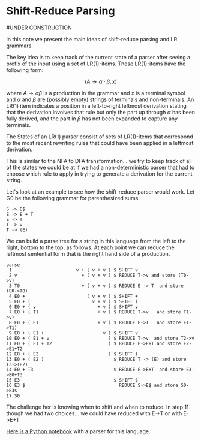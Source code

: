 # Shift-Reduce Parsing

#UNDER CONSTRUCTION

In this note we present the main ideas of shift-reduce parsing and LR grammars.

The key idea is to keep track of the current state of a parser after seeing a prefix of the input
using a set of LR(1)-items.  These LR(1)-items have the following form:

$$(A \rightarrow \alpha \cdot \beta , x)$$

where $A \rightarrow \alpha\beta$ is a production in the grammar and $x$ is a terminal symbol
and $\alpha$ and $\beta$ are (possibly empty) strings of terminals and non-terminals. An LR(1) item
indicates a position in a left-to-right leftmost derivation stating that the derivation involves
that rule but only the part up through $\alpha$ has been fully derived, and the part in $\beta$
has not been expanded to capture any terminals.

The States of an LR(1) parser consist of sets of LR(1)-items that correspond to the most recent
rewriting rules that could have been applied in a leftmost derivation.

This is similar to the NFA to DFA transformation... we try to keep track of all of the states
we could be at if we had a non-deterministic parser that had to choose which rule to apply
in trying to generate a derivation for the current string. 

Let's look at an example to see how the shift-reduce parser would work.
Let G0 be the following grammar for parenthesized sums:
```
S -> E$
E -> E + T
E -> T
T -> v
T -> (E)
```
We can build a parse tree for a string in this language from the left to the right, bottom to the top, as follows.
At each point we can reduce the leftmost sentential form that is the right hand side of a production. 
```
parse
 1                        v + ( v + v ) $ SHIFT v
 2 v                        + ( v + v ) $ REDUCE T->v and store (T0->v) 
 3 T0                       + ( v + v ) $ REDUCE E -> T  and store (E0->T0)
 4 E0 +                       ( v + v ) $ SHIFT +
 5 E0 + (                       v + v ) $ SHIFT (
 6 E0 + ( v                       + v ) $ SHIFT v
 7 E0 + ( T1                      + v ) $ REDUCE T->v   and store T1->v)
 8 E0 + ( E1                      + v ) $ REDUCE E->T   and store E1->T1)
 9 E0 + ( E1 +                      v ) $ SHIFT v
10 E0 + ( E1 + v                      ) $ REDUCE T->v  and store T2->v
11 E0 + ( E1 + T2                     ) $ REDUCE E->E+T and store E2->E1+T2
12 E0 + ( E2                          ) $ SHIFT )
13 E0 + ( E2 )                          $ REDUCE T -> (E) and store T3->(E2)
14 E0 + T3                              $ REDUCE E->E+T  and store E3->E0+T3
15 E3                                   $ SHIFT $
16 E3 $                                   REDUCE S->E$ and store S0->E3$
17 S0
```
The challenge her is knowing when to shift and when to reduce. 
In step 11 though we had two choices... we could have reduced with E->T  or with E->E+T

[Here is a Python notebook](./LR0.ipynb)  with a parser for this language.





